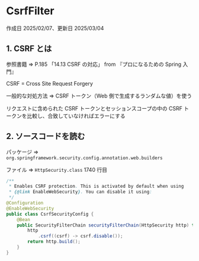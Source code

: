 # CsrfFilter

作成日 2025/02/07、更新日 2025/03/04

## 1. CSRF とは

参照書籍 => P.185 「14.13 CSRF の対応」 from 『プロになるための Spring 入門』

CSRF = Cross Site Request Forgery

一般的な対処方法 => CSRF トークン（Web 側で生成するランダムな値）を使う

リクエストに含められた CSRF トークンとセッションスコープの中の CSRF トークンを比較し、合致していなければエラーにする

## 2. ソースコードを読む

パッケージ => `org.springframework.security.config.annotation.web.builders`

ファイル => `HttpSecurity.class` 1740 行目

```java
/**
 * Enables CSRF protection. This is activated by default when using
 * {@link EnableWebSecurity}. You can disable it using:
 */
@Configuration
@EnableWebSecurity
public class CsrfSecurityConfig {
    @Bean
    public SecurityFilterChain securityFilterChain(HttpSecurity http) throws Exception {
        http
            .csrf((csrf) -> csrf.disable());
        return http.build();
    }
}
```

